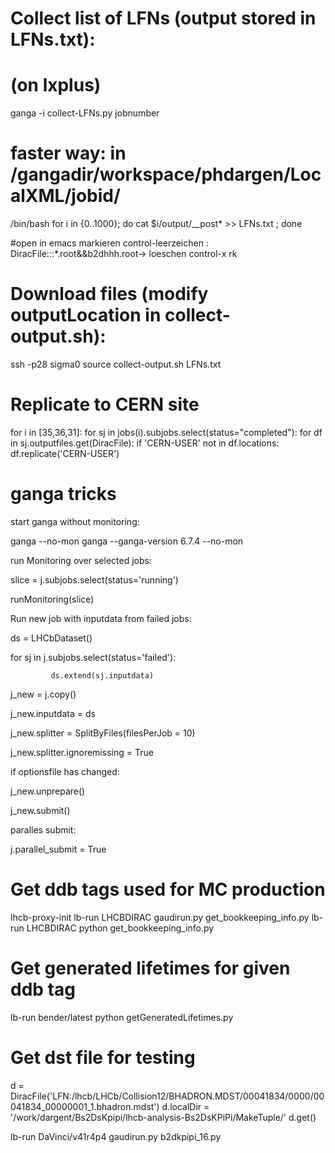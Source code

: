 # Collect list of LFNs (output stored in LFNs.txt):
# (on lxplus)

ganga -i collect-LFNs.py jobnumber

# faster way: in /gangadir/workspace/phdargen/LocalXML/jobid/
/bin/bash
for i in {0..1000}; do cat $i/output/__post* >> LFNs.txt ; done

#open in emacs
markieren control-leerzeichen : DiracFile:::*.root&&b2dhhh.root->
loeschen control-x rk

# Download files (modify outputLocation in collect-output.sh):

ssh -p28 sigma0
source collect-output.sh LFNs.txt

# Replicate to CERN site

for i in [35,36,31]:
	for sj in jobs(i).subjobs.select(status="completed"):
  		for df in sj.outputfiles.get(DiracFile):
    			if 'CERN-USER' not in df.locations:
      				df.replicate('CERN-USER')

# ganga tricks 

start ganga without monitoring: 

ganga --no-mon
ganga --ganga-version 6.7.4 --no-mon

run Monitoring over selected jobs:

slice = j.subjobs.select(status='running')

runMonitoring(slice)

Run new job with inputdata from failed jobs:

ds = LHCbDataset()

for sj in j.subjobs.select(status='failed'):

             ds.extend(sj.inputdata)

j_new = j.copy()

j_new.inputdata = ds

j_new.splitter = SplitByFiles(filesPerJob = 10)

j_new.splitter.ignoremissing = True

if optionsfile has changed: 

j_new.unprepare()

j_new.submit()

paralles submit:

j.parallel_submit = True


# Get ddb tags used for MC production 

lhcb-proxy-init
lb-run LHCBDIRAC gaudirun.py get_bookkeeping_info.py 
lb-run LHCBDIRAC python get_bookkeeping_info.py

# Get generated lifetimes for given ddb tag

lb-run bender/latest python getGeneratedLifetimes.py


# Get dst file for testing

d = DiracFile('LFN:/lhcb/LHCb/Collision12/BHADRON.MDST/00041834/0000/00041834_00000001_1.bhadron.mdst')
d.localDir = '/work/dargent/Bs2DsKpipi/lhcb-analysis-Bs2DsKPiPi/MakeTuple/'
d.get()

lb-run DaVinci/v41r4p4 gaudirun.py b2dkpipi_16.py
